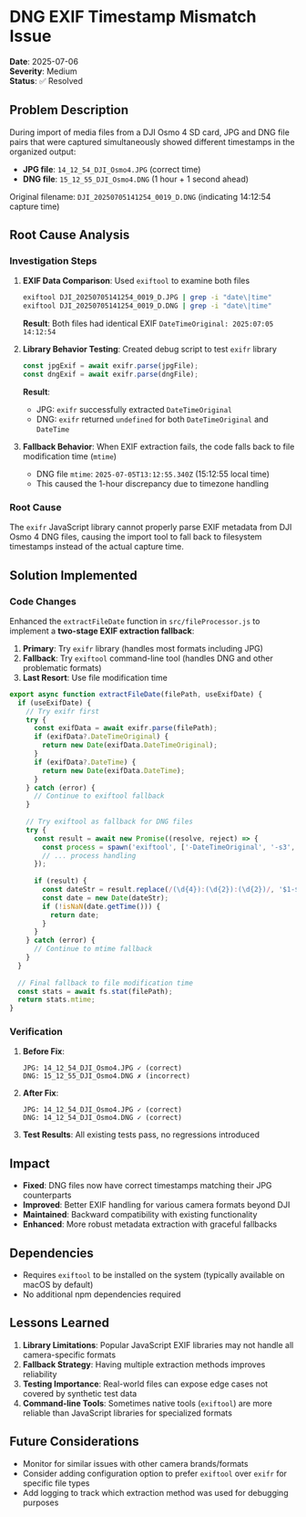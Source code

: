 # DNG EXIF Timestamp Mismatch Issue

**Date**: 2025-07-06  
**Severity**: Medium  
**Status**: ✅ Resolved  

## Problem Description

During import of media files from a DJI Osmo 4 SD card, JPG and DNG file pairs that were captured simultaneously showed different timestamps in the organized output:

- **JPG file**: `14_12_54_DJI_Osmo4.JPG` (correct time)
- **DNG file**: `15_12_55_DJI_Osmo4.DNG` (1 hour + 1 second ahead)

Original filename: `DJI_20250705141254_0019_D.DNG` (indicating 14:12:54 capture time)

## Root Cause Analysis

### Investigation Steps

1. **EXIF Data Comparison**: Used `exiftool` to examine both files
   ```bash
   exiftool DJI_20250705141254_0019_D.JPG | grep -i "date\|time"
   exiftool DJI_20250705141254_0019_D.DNG | grep -i "date\|time"
   ```
   
   **Result**: Both files had identical EXIF `DateTimeOriginal: 2025:07:05 14:12:54`

2. **Library Behavior Testing**: Created debug script to test `exifr` library
   ```javascript
   const jpgExif = await exifr.parse(jpgFile);
   const dngExif = await exifr.parse(dngFile);
   ```
   
   **Result**: 
   - JPG: `exifr` successfully extracted `DateTimeOriginal`
   - DNG: `exifr` returned `undefined` for both `DateTimeOriginal` and `DateTime`

3. **Fallback Behavior**: When EXIF extraction fails, the code falls back to file modification time (`mtime`)
   - DNG file `mtime`: `2025-07-05T13:12:55.340Z` (15:12:55 local time)
   - This caused the 1-hour discrepancy due to timezone handling

### Root Cause

The `exifr` JavaScript library cannot properly parse EXIF metadata from DJI Osmo 4 DNG files, causing the import tool to fall back to filesystem timestamps instead of the actual capture time.

## Solution Implemented

### Code Changes

Enhanced the `extractFileDate` function in `src/fileProcessor.js` to implement a **two-stage EXIF extraction fallback**:

1. **Primary**: Try `exifr` library (handles most formats including JPG)
2. **Fallback**: Try `exiftool` command-line tool (handles DNG and other problematic formats)
3. **Last Resort**: Use file modification time

```javascript
export async function extractFileDate(filePath, useExifDate) {
  if (useExifDate) {
    // Try exifr first
    try {
      const exifData = await exifr.parse(filePath);
      if (exifData?.DateTimeOriginal) {
        return new Date(exifData.DateTimeOriginal);
      }
      if (exifData?.DateTime) {
        return new Date(exifData.DateTime);
      }
    } catch (error) {
      // Continue to exiftool fallback
    }
    
    // Try exiftool as fallback for DNG files
    try {
      const result = await new Promise((resolve, reject) => {
        const process = spawn('exiftool', ['-DateTimeOriginal', '-s3', filePath]);
        // ... process handling
      });
      
      if (result) {
        const dateStr = result.replace(/(\d{4}):(\d{2}):(\d{2})/, '$1-$2-$3');
        const date = new Date(dateStr);
        if (!isNaN(date.getTime())) {
          return date;
        }
      }
    } catch (error) {
      // Continue to mtime fallback
    }
  }
  
  // Final fallback to file modification time
  const stats = await fs.stat(filePath);
  return stats.mtime;
}
```

### Verification

1. **Before Fix**:
   ```
   JPG: 14_12_54_DJI_Osmo4.JPG ✓ (correct)
   DNG: 15_12_55_DJI_Osmo4.DNG ✗ (incorrect)
   ```

2. **After Fix**:
   ```
   JPG: 14_12_54_DJI_Osmo4.JPG ✓ (correct)
   DNG: 14_12_54_DJI_Osmo4.DNG ✓ (correct)
   ```

3. **Test Results**: All existing tests pass, no regressions introduced

## Impact

- **Fixed**: DNG files now have correct timestamps matching their JPG counterparts
- **Improved**: Better EXIF handling for various camera formats beyond DJI
- **Maintained**: Backward compatibility with existing functionality
- **Enhanced**: More robust metadata extraction with graceful fallbacks

## Dependencies

- Requires `exiftool` to be installed on the system (typically available on macOS by default)
- No additional npm dependencies required

## Lessons Learned

1. **Library Limitations**: Popular JavaScript EXIF libraries may not handle all camera-specific formats
2. **Fallback Strategy**: Having multiple extraction methods improves reliability
3. **Testing Importance**: Real-world files can expose edge cases not covered by synthetic test data
4. **Command-line Tools**: Sometimes native tools (`exiftool`) are more reliable than JavaScript libraries for specialized formats

## Future Considerations

- Monitor for similar issues with other camera brands/formats
- Consider adding configuration option to prefer `exiftool` over `exifr` for specific file types
- Add logging to track which extraction method was used for debugging purposes